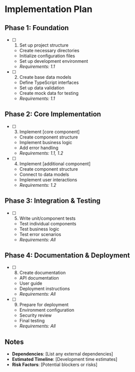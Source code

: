 # Implementation Plan

## Phase 1: Foundation

- [ ] 1. Set up project structure
  - Create necessary directories
  - Initialize configuration files
  - Set up development environment
  - _Requirements: 1.1_

- [ ] 2. Create base data models
  - Define TypeScript interfaces
  - Set up data validation
  - Create mock data for testing
  - _Requirements: 1.1_

## Phase 2: Core Implementation

- [ ] 3. Implement [core component]
  - Create component structure
  - Implement business logic
  - Add error handling
  - _Requirements: 1.1, 1.2_

- [ ] 4. Implement [additional component]
  - Create component structure
  - Connect to data models
  - Implement user interactions
  - _Requirements: 1.2_

## Phase 3: Integration & Testing

- [ ] 5. Write unit/component tests
  - Test individual components
  - Test business logic
  - Test error scenarios
  - _Requirements: All_

## Phase 4: Documentation & Deployment

- [ ] 8. Create documentation
  - API documentation
  - User guide
  - Deployment instructions
  - _Requirements: All_

- [ ] 9. Prepare for deployment
  - Environment configuration
  - Security review
  - Final testing
  - _Requirements: All_

## Notes

- **Dependencies**: [List any external dependencies]
- **Estimated Timeline**: [Development time estimates]
- **Risk Factors**: [Potential blockers or risks]